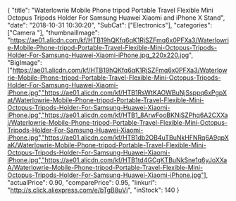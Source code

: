 {
	"title": "Waterlowrie Mobile Phone tripod Portable Travel Flexible Mini Octopus Tripods Holder For Samsung Huawei Xiaomi and iPhone X Stand",
	"date": "2018-10-31 10:30:20",
	"SubCat": ["Electronics"],
	"categories": ["Camera "],
	"thumbnailImage": "https://ae01.alicdn.com/kf/HTB19hQKfq6qK1RjSZFmq6x0PFXa3/Waterlowrie-Mobile-Phone-tripod-Portable-Travel-Flexible-Mini-Octopus-Tripods-Holder-For-Samsung-Huawei-Xiaomi-iPhone.jpg_220x220.jpg",
	"BigImage": ["https://ae01.alicdn.com/kf/HTB19hQKfq6qK1RjSZFmq6x0PFXa3/Waterlowrie-Mobile-Phone-tripod-Portable-Travel-Flexible-Mini-Octopus-Tripods-Holder-For-Samsung-Huawei-Xiaomi-iPhone.jpg","https://ae01.alicdn.com/kf/HTB1RsWtKAOWBuNjSsppq6xPgpXat/Waterlowrie-Mobile-Phone-tripod-Portable-Travel-Flexible-Mini-Octopus-Tripods-Holder-For-Samsung-Huawei-Xiaomi-iPhone.jpg","https://ae01.alicdn.com/kf/HTB1_8ArwFooBKNjSZPhq6A2CXXaj/Waterlowrie-Mobile-Phone-tripod-Portable-Travel-Flexible-Mini-Octopus-Tripods-Holder-For-Samsung-Huawei-Xiaomi-iPhone.jpg","https://ae01.alicdn.com/kf/HTB1db2OB4uTBuNkHFNRq6A9qpXaK/Waterlowrie-Mobile-Phone-tripod-Portable-Travel-Flexible-Mini-Octopus-Tripods-Holder-For-Samsung-Huawei-Xiaomi-iPhone.jpg","https://ae01.alicdn.com/kf/HTB1td4GCgKTBuNkSne1q6yJoXXaA/Waterlowrie-Mobile-Phone-tripod-Portable-Travel-Flexible-Mini-Octopus-Tripods-Holder-For-Samsung-Huawei-Xiaomi-iPhone.jpg"],
	"actualPrice": 0.90,
	"comparePrice": 0.95,
	"linkurl": "http://s.click.aliexpress.com/e/bTgB8uVi",
	"inStock": 140
}
